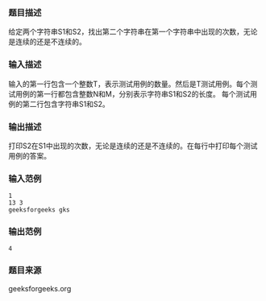 ### 题目描述
给定两个字符串S1和S2，找出第二个字符串在第一个字符串中出现的次数，无论是连续的还是不连续的。
### 输入描述
输入的第一行包含一个整数T，表示测试用例的数量。然后是T测试用例。每个测试用例的第一行都包含整数N和M，分别表示字符串S1和S2的长度。 每个测试用例的第二行包含字符串S1和S2。
### 输出描述
打印S2在S1中出现的次数，无论是连续的还是不连续的。在每行中打印每个测试用例的答案。
### 输入范例
```
1
13 3
geeksforgeeks gks
```
### 输出范例
```
4
```
### 题目来源
geeksforgeeks.org
